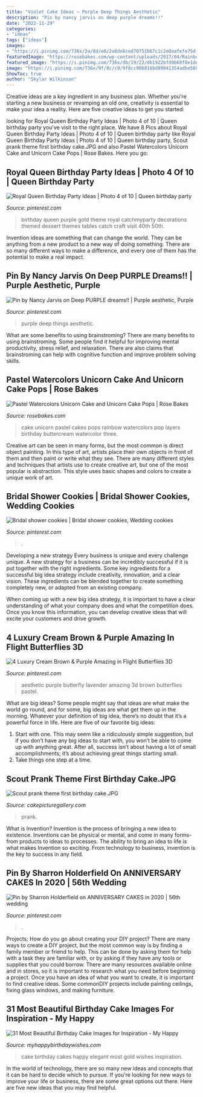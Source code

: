 ```yaml
---
title: "Violet Cake Ideas ~ Purple Deep Things Aesthetic"
description: "Pin by nancy jarvis on deep purple dreams!!"
date: "2022-11-29"
categories:
- "ideas"
tags: ["ideas"]
images:
- "https://i.pinimg.com/736x/2a/8d/e8/2a8de8ced70751b67c1c2e0aafefe75d--purple-love-shades-of-purple.jpg"
featuredImage: "https://rosebakes.com/wp-content/uploads/2017/04/Rainbow-Unicorn-Cake-750x1125.jpg"
featured_image: "https://i.pinimg.com/736x/db/19/22/db1922bfd9b60f0e1deb1d1fa0bba731---birthday-queen-themed-birthday.jpg"
image: "https://i.pinimg.com/736x/9f/8c/c9/9f8cc906816bd89041354adbe5602961.jpg"
ShowToc: true
author: "Skylar Wilkinson"
---
```



Creative ideas are a key ingredient in any business plan. Whether you're starting a new business or revamping an old one, creativity is essential to make your idea a reality. Here are five creative ideas to get you started: 

	

		
looking for Royal Queen Birthday Party Ideas | Photo 4 of 10 | Queen birthday party you've visit to the right place. We have 8 Pics about Royal Queen Birthday Party Ideas | Photo 4 of 10 | Queen birthday party like Royal Queen Birthday Party Ideas | Photo 4 of 10 | Queen birthday party, Scout prank theme first birthday cake.JPG and also Pastel Watercolors Unicorn Cake and Unicorn Cake Pops | Rose Bakes. Here you go:
		
    
## Royal Queen Birthday Party Ideas | Photo 4 Of 10 | Queen Birthday Party

<img loading=lazy src="https://i.pinimg.com/736x/db/19/22/db1922bfd9b60f0e1deb1d1fa0bba731---birthday-queen-themed-birthday.jpg" onerror="this.onerror=null;this.src='https://tse2.mm.bing.net/th?id=OIP.FVyyklp51hUE9gaSFMcHFwHaJ3&amp;pid=15.1';" alt="Royal Queen Birthday Party Ideas | Photo 4 of 10 | Queen birthday party">

_Source: pinterest.com_

>birthday queen purple gold theme royal catchmyparty decorations themed dessert themes tables catch craft visit 40th 50th. 

	

Invention ideas are something that can change the world. They can be anything from a new product to a new way of doing something. There are so many different ways to make a difference, and every one of them has the potential to make a real impact.

    
## Pin By Nancy Jarvis On Deep PURPLE Dreams!! | Purple Aesthetic, Purple

<img loading=lazy src="https://i.pinimg.com/736x/2a/8d/e8/2a8de8ced70751b67c1c2e0aafefe75d--purple-love-shades-of-purple.jpg" onerror="this.onerror=null;this.src='https://tse4.mm.bing.net/th?id=OIP.eP1QDKpa8FVSoY9xOTDx2AHaLH&amp;pid=15.1';" alt="Pin by Nancy Jarvis on Deep PURPLE dreams!! | Purple aesthetic, Purple">

_Source: pinterest.com_

>purple deep things aesthetic. 

	

What are some benefits to using brainstroming?
There are many benefits to using brainstroming. Some people find it helpful for improving mental productivity, stress relief, and relaxation. There are also claims that brainstroming can help with cognitive function and improve problem solving skills.

    
## Pastel Watercolors Unicorn Cake And Unicorn Cake Pops | Rose Bakes

<img loading=lazy src="https://rosebakes.com/wp-content/uploads/2017/04/Rainbow-Unicorn-Cake-750x1125.jpg" onerror="this.onerror=null;this.src='https://tse3.mm.bing.net/th?id=OIP.e6NaLycvMDKsXcGwoI5bzQHaLH&amp;pid=15.1';" alt="Pastel Watercolors Unicorn Cake and Unicorn Cake Pops | Rose Bakes">

_Source: rosebakes.com_

>cake unicorn pastel cakes pops rainbow watercolors pop layers birthday buttercream watercolor three. 

	

Creative art can be seen in many forms, but the most common is direct object painting. In this type of art, artists place their own objects in front of them and then paint or write what they see. There are many different styles and techniques that artists use to create creative art, but one of the most popular is abstraction. This style uses basic shapes and colors to create a unique work of art.

    
## Bridal Shower Cookies | Bridal Shower Cookies, Wedding Cookies

<img loading=lazy src="https://i.pinimg.com/originals/8f/91/bb/8f91bb5a7c612097ef6c1aa917304b80.jpg" onerror="this.onerror=null;this.src='https://tse1.mm.bing.net/th?id=OIP.ED7Wt6qgVV4CZXU2tXFi2wHaJ3&amp;pid=15.1';" alt="Bridal shower cookies | Bridal shower cookies, Wedding cookies">

_Source: pinterest.com_

>. 

	

Developing a new strategy
Every business is unique and every challenge unique. A new strategy for a business can be incredibly successful if it is put together with the right ingredients. 
Some key ingredients for a successful big idea strategy include creativity, innovation, and a clear vision. These ingredients can be blended together to create something completely new, or adapted from an existing company. 

When coming up with a new big idea strategy, it is important to have a clear understanding of what your company does and what the competition does. Once you know this information, you can develop creative ideas that will excite your customers and drive growth.

    
## 4 Luxury Cream Brown &amp; Purple Amazing In Flight Butterflies 3D

<img loading=lazy src="https://i.pinimg.com/736x/9f/8c/c9/9f8cc906816bd89041354adbe5602961.jpg" onerror="this.onerror=null;this.src='https://tse4.mm.bing.net/th?id=OIP.-CBSuv1RXEkuFlWg7TGVsgHaJ3&amp;pid=15.1';" alt="4 Luxury Cream Brown &amp; Purple Amazing in Flight Butterflies 3D">

_Source: pinterest.com_

>aesthetic purple butterfly lavender amazing 3d brown butterflies pastel. 

	

What are big ideas?
Some people might say that ideas are what make the world go round, and for some, big ideas are what get them up in the morning. Whatever your definition of big idea, there’s no doubt that it’s a powerful force in life. Here are five of our favorite big ideas: 
1. Start with one. This may seem like a ridiculously simple suggestion, but if you don’t have any big ideas to start with, you won’t be able to come up with anything great. After all, success isn’t about having a lot of small accomplishments; it’s about achieving great things starting small. 
2. Take things one step at a time.

    
## Scout Prank Theme First Birthday Cake.JPG

<img loading=lazy src="https://www.cakepicturegallery.com/d/36214-2/Scout+prank+theme+first+birthday+cake.JPG" onerror="this.onerror=null;this.src='https://tse4.mm.bing.net/th?id=OIP.9OfHUcruShy4QNgZp2vIpAHaJ9&amp;pid=15.1';" alt="Scout prank theme first birthday cake.JPG">

_Source: cakepicturegallery.com_

>prank. 

	

What is Invention?
Invention is the process of bringing a new idea to existence. Inventions can be physical or mental, and come in many forms- from products to ideas to processes. The ability to bring an idea to life is what makes Invention so exciting. From technology to business, invention is the key to success in any field.

    
## Pin By Sharron Holderfield On ANNIVERSARY CAKES In 2020 | 56th Wedding

<img loading=lazy src="https://i.pinimg.com/originals/ad/ab/0a/adab0a09fc4008420ba0a2c852de8cfc.jpg" onerror="this.onerror=null;this.src='https://tse2.mm.bing.net/th?id=OIP.75LD8SXQfQvn_2CR4QG5MAHaJ4&amp;pid=15.1';" alt="Pin by Sharron Holderfield on ANNIVERSARY CAKES in 2020 | 56th wedding">

_Source: pinterest.com_

>. 

	

Projects: How do you go about creating your DIY project?
There are many ways to create a DIY project, but the most common way is by finding a family member or friend to help. This can be done by asking them for help with a task they are familiar with, or by asking if they have any tools or supplies that you could borrow. There are many resources available online and in stores, so it is important to research what you need before beginning a project. Once you have an idea of what you want to create, it is important to find creative ideas. Some commonDIY projects include painting ceilings, fixing glass windows, and making furniture.

    
## 31 Most Beautiful Birthday Cake Images For Inspiration - My Happy

<img loading=lazy src="https://www.myhappybirthdaywishes.com/wp-content/uploads/2016/01/black-and-off-white-birthday-cake-images.jpg" onerror="this.onerror=null;this.src='https://tse3.mm.bing.net/th?id=OIP.3MiRqvyBhFh4d1GYt2ScXwHaLx&amp;pid=15.1';" alt="31 Most Beautiful Birthday Cake Images for Inspiration - My Happy">

_Source: myhappybirthdaywishes.com_

>cake birthday cakes happy elegant most gold wishes inspiration. 

	

In the world of technology, there are so many new ideas and concepts that it can be hard to decide which to pursue. If you're looking for new ways to improve your life or business, there are some great options out there. Here are five new ideas that you may find helpful.


